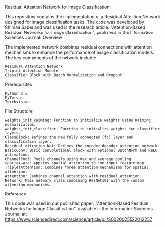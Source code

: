 Residual Attention Network for Image Classification

This repository contains the implementation of a Residual Attention Network designed for image classification tasks. The code was developed by Shimaa Saber and was used in the research article: "Attention-Based Residual Networks for Image Classification", published in the Information Sciences Journal.
Overview

The implemented network combines residual connections with attention mechanisms to enhance the performance of image classification models. The key components of the network include:

    Residual Attention Network
    Triplet Attention Module
    Classifier Block with Batch Normalization and Dropout

Prerequisites

    Python 3.x
    PyTorch
    Torchvision

File Structure

    weights_init_kaiming: Function to initialize weights using Kaiming normalization.
    weights_init_classifier: Function to initialize weights for classifier layers.
    ClassBlock: Defines the new fully connected (fc) layer and classification layer.
    Residual_attention_Net: Defines the encoder-decoder attention network.
    BasicConv: Basic convolutional block with optional BatchNorm and ReLU activation.
    ChannelPool: Pools channels using max and average pooling.
    SpatialGate: Applies spatial attention to the input feature map.
    TripletAttention: Combines three attention mechanisms for spatial attention.
    Attention: Combines channel attention with residual attention.
    Network: Main network class combining ResNet101 with the custom attention mechanisms.

Reference

This code was used in our published paper: "Attention-Based Residual Networks for Image Classification", available in the Information Sciences Journal at: https://www.sciencedirect.com/science/article/pii/S0020025522012257
